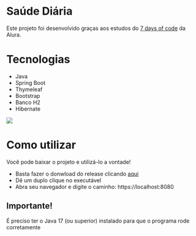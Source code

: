 # Saúde Diária
Este projeto foi desenvolvido graças  aos estudos do [7 days of code](https://7daysofcode.io/matricula/spring-diario-saude) da Alura.  

# Tecnologias

- Java
- Spring Boot 
- Thymeleaf
- Bootstrap
- Banco H2
- Hibernate

<img src="https://skillicons.dev/icons?i=java,spring,maven,hibernate,html,bootstrap&theme=dark">

# Como utilizar 
Você pode baixar o projeto e utilizá-lo a vontade! 

- Basta fazer o donwload do release clicando [aqui](https://github.com/lilianlacerda/diario-saude/releases/download/projeto/api-1.0.3-Saude-diaria.jar)
- Dê um duplo clique no executável
- Abra seu navegador e digite o caminho: https://localhost:8080 

## Importante! 
É preciso ter o Java 17 (ou superior) instalado para que o programa rode corretamente  


